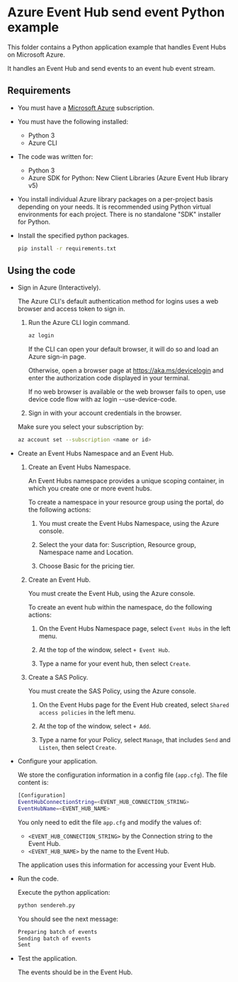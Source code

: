 # Azure Event Hub send event Python example

This folder contains a Python application example that handles Event Hubs on Microsoft Azure.

It handles an Event Hub and send events to an event hub event stream.

## Requirements

* You must have a [Microsoft Azure](https://azure.microsoft.com/) subscription.

* You must have the following installed:
  * Python 3
  * Azure CLI

* The code was written for:
  * Python 3
  * Azure SDK for Python: New Client Libraries (Azure Event Hub library v5)

* You install individual Azure library packages on a per-project basis depending on your needs. It is recommended using Python virtual environments for each project. There is no standalone "SDK" installer for Python.

* Install the specified python packages.

  ```bash
  pip install -r requirements.txt
  ```

## Using the code

* Sign in Azure (Interactively).

  The Azure CLI's default authentication method for logins uses a web browser and access token to sign in.

  1. Run the Azure CLI login command.

      ```bash
      az login
      ```

      If the CLI can open your default browser, it will do so and load an Azure sign-in page.

      Otherwise, open a browser page at https://aka.ms/devicelogin and enter the authorization code displayed in your terminal.

      If no web browser is available or the web browser fails to open, use device code flow with az login --use-device-code.

  2. Sign in with your account credentials in the browser.

  Make sure you select your subscription by:

  ```bash
  az account set --subscription <name or id>
  ```

* Create an Event Hubs Namespace and an Event Hub.

  1. Create an Event Hubs Namespace.

     An Event Hubs namespace provides a unique scoping container, in which you create one or more event hubs.

     To create a namespace in your resource group using the portal, do the following actions:

     1. You must create the Event Hubs Namespace, using the Azure console.

     2. Select the your data for: Suscription, Resource group, Namespace name and Location.

     3. Choose Basic for the pricing tier.

  2. Create an Event Hub.

     You must create the Event Hub, using the Azure console.

     To create an event hub within the namespace, do the following actions:

     1. On the Event Hubs Namespace page, select `Event Hubs` in the left menu.

     2. At the top of the window, select `+ Event Hub`.

     3. Type a name for your event hub, then select `Create`.

  3. Create a SAS Policy.

     You must create the SAS Policy, using the Azure console.

     1. On the Event Hubs page for the Event Hub created, select `Shared access policies` in the left menu.

     2. At the top of the window, select `+ Add`.

     3. Type a name for your Policy, select `Manage`, that includes `Send` and `Listen`, then select `Create`.

* Configure your application.

  We store the configuration information in a config file (`app.cfg`). The file content is:

  ```bash
  [Configuration]
  EventHubConnectionString=<EVENT_HUB_CONNECTION_STRING>
  EventHubName=<EVENT_HUB_NAME>
  ```

  You only need to edit the file `app.cfg` and modify the values of:
  
  * `<EVENT_HUB_CONNECTION_STRING>` by the Connection string to the Event Hub.
  * `<EVENT_HUB_NAME>` by the name to the Event Hub.
  
  The application uses this information for accessing your Event Hub.

* Run the code.

  Execute the python application:

  ```bash
  python sendereh.py
  ```

  You should see the next message:
  
  ```bash
  Preparing batch of events
  Sending batch of events
  Sent
  ```

* Test the application.

  The events should be in the Event Hub.
